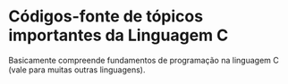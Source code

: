 # Códigos-fonte de tópicos importantes da Linguagem C

Basicamente compreende fundamentos de programação na 
linguagem C (vale para muitas outras linguagens).